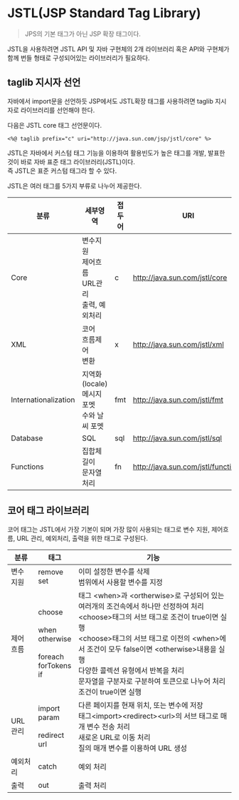 # JSTL(JSP Standard Tag Library)

> JPS의 기본 태그가 아닌 JSP 확장 태그이다.

JSTL을 사용하려면 JSTL API 및 자바 구현체의 2개 라이브러리 혹은 API와 구현체가 함께 번들 형태로 구성되어있는 라이브러리가 필요하다.

## taglib 지시자 선언

자바에서 import문을 선언하듯 JSP에서도 JSTL확장 태그를 사용하려면 taglib 지시자로 라이브러리를 선언해야 한다.

다음은 JSTL core 태그 선언문이다.

```
<%@ taglib prefix="c" uri="http://java.sun.com/jsp/jstl/core" %>
```

JSTL은 자바에서 커스텀 태그 기능을 이용하여 활용빈도가 높은 태그를 개발, 발표한 것이 바로 자바 표준 태그 라이브러리(JSTL)이다.<br>
즉 JSTL은 표준 커스텀 태그라 할 수 있다.

JSTL은 여러 태그를 5가지 부류로 나누어  제공한다.

|분류|세부영역|접두어|URI|
|---|---|---|---|
|Core|변수지원<br>제어흐름<br>URL관리<br>출력, 예외처리|c|http://java.sun.com/jstl/core|
|XML|코어<Br>흐름제어<br>변환|x|http://java.sun.com/jstl/xml|
|Internationalization|지역화(locale)<br>메시지 포멧<br>수와 날씨 포멧<br>|fmt|http://java.sun.com/jstl/fmt|
|Database|SQL|sql|http://java.sun.com/jstl/sql|
|Functions|집합체 길이<br>문자열 처리|fn|http://java.sun.com/jstl/functions|

## 코어 태그 라이브러리

코어 태그는 JSTL에서 가장 기본이 되며 가장 많이 사용되는 태그로 변수 지원, 제어흐름, URL 관리, 예외처리, 출력을 위한 태그로 구성된다.


|분류|태그|기능|
|---|---|---|
|변수 지원|remove<br>set|이미 설정한 변수를 삭제<br>범위에서 사용할 변수를 지정|
|제어 흐름|choose<br><br>when<br>otherwise<br><br>foreach<br>forTokens<Br>if|태그 &lt;when>과 &lt;ortherwise>로 구성되어 있는 여러개의 조건속에서 하나만 선정하여 처리<br>&lt;choose>태그의 서브 태그로 조건이 true이면 실행<br>&lt;choose>태그의 서브 태그로 이전의 &lt;when>에서 조건이 모두 false이면 &lt;otherwise>내용을 실행<br>다양한 콜렉션 유형에서 반복을 처리<br>문자열을 구분자로 구분하여 토큰으로 나누어 처리<br>조건이 true이면 실행|
|URL 관리|import<br>param<br><br>redirect<br>url|다른 페이지를 현재 위치, 또는 변수에 저장<br>태그&lt;import>&lt;redirect>&lt;url>의 서브 태그로 매개 변수 전송 처리<br>새로온 URL로 이동 처리<br>질의 매개 변수를 이용하여 URL 생성|
|예외처리|catch|예외 처리|
|출력|out|출력 처리|